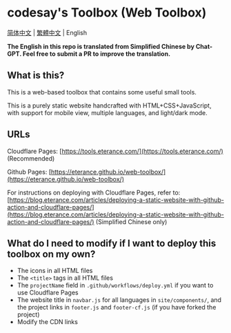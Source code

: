 # codesay's Toolbox (Web Toolbox)

[简体中文](https://github.com/Eterance/web-toolbox/blob/main/readme.md) | [繁體中文](https://github.com/Eterance/web-toolbox/blob/main/readme.zh-tw.md) | English

**The English in this repo is translated from Simplified Chinese by Chat-GPT. Feel free to submit a PR to improve the translation.**

## What is this?

This is a web-based toolbox that contains some useful small tools.

This is a purely static website handcrafted with HTML+CSS+JavaScript, with support for mobile view, multiple languages, and light/dark mode.

## URLs

Cloudflare Pages: [https://tools.eterance.com/](https://tools.eterance.com/) (Recommended)

Github Pages: [https://eterance.github.io/web-toolbox/](https://eterance.github.io/web-toolbox/)

For instructions on deploying with Cloudflare Pages, refer to: [https://blog.eterance.com/articles/deploying-a-static-website-with-github-action-and-cloudflare-pages/](https://blog.eterance.com/articles/deploying-a-static-website-with-github-action-and-cloudflare-pages/) (Simplified Chinese only)

## What do I need to modify if I want to deploy this toolbox on my own?

- The icons in all HTML files
- The `<title>` tags in all HTML files
- The `projectName` field in `.github/workflows/deploy.yml` if you want to use Cloudflare Pages
- The website title in `navbar.js` for all languages in `site/components/`, and the project links in `footer.js` and `footer-cf.js` (if you have forked the project)
- Modify the CDN links
